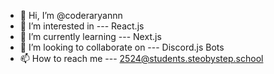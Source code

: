 - 👋 Hi, I’m @coderaryannn
- 👀 I’m interested in --- React.js
- 🌱 I’m currently learning --- Next.js
- 💞️ I’m looking to collaborate on --- Discord.js Bots
- 📫 How to reach me --- 2524@students.steobystep.school

<!---
coderaryannn/coderaryannn is a ✨ special ✨ repository because its `README.md` (this file) appears on your GitHub profile.
You can click the Preview link to take a look at your changes.
--->
